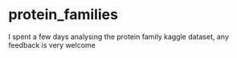 # protein_families

I spent a few days analysing the protein family kaggle dataset, any feedback is very welcome
